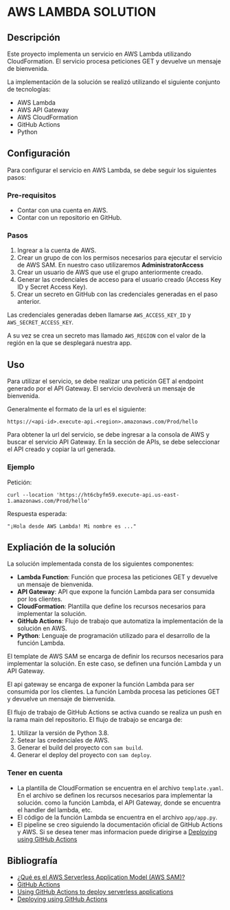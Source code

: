 # AWS LAMBDA SOLUTION

## Descripción
Este proyecto implementa un servicio en AWS Lambda utilizando CloudFormation. El servicio procesa peticiones GET y devuelve un mensaje de bienvenida.

La implementación de la solución se realizó utilizando el siguiente conjunto de tecnologías:
- AWS Lambda
- AWS API Gateway
- AWS CloudFormation
- GitHub Actions
- Python

## Configuración
Para configurar el servicio en AWS Lambda, se debe seguir los siguientes pasos:

### Pre-requisitos
- Contar con una cuenta en AWS.
- Contar con un repositorio en GitHub.
  
### Pasos
1. Ingrear a la cuenta de AWS.
2. Crear un grupo de con los permisos necesarios para ejecutar el servicio de AWS SAM. En nuestro caso utilizaremos **AdministratorAccess**
3. Crear un usuario de AWS que use el grupo anteriormente creado.
4. Generar las credenciales de acceso para el usuario creado (Access Key ID y Secret Access Key).
5. Crear un secreto en GitHub con las credenciales generadas en el paso anterior.

Las credenciales generadas deben llamarse `AWS_ACCESS_KEY_ID` y `AWS_SECRET_ACCESS_KEY`.

A su vez se crea un secreto mas llamado `AWS_REGION` con el valor de la región en la que se desplegará nuestra app.

## Uso
Para utilizar el servicio, se debe realizar una petición GET al endpoint generado por el API Gateway. El servicio devolverá un mensaje de bienvenida.

Generalmente el formato de la url es el siguiente:
```
https://<api-id>.execute-api.<region>.amazonaws.com/Prod/hello
```

Para obtener la url del servicio, se debe ingresar a la consola de AWS y buscar el servicio API Gateway. En la sección de APIs, se debe seleccionar el API creado y copiar la url generada.

### Ejemplo
Petición:
```
curl --location 'https://ht6cbyfm59.execute-api.us-east-1.amazonaws.com/Prod/hello'
```

Respuesta esperada:
```
"¡Hola desde AWS Lambda! Mi nombre es ..."
```

## Expliación de la solución
La solución implementada consta de los siguientes componentes:
- **Lambda Function**: Función que procesa las peticiones GET y devuelve un mensaje de bienvenida.
- **API Gateway**: API que expone la función Lambda para ser consumida por los clientes.
- **CloudFormation**: Plantilla que define los recursos necesarios para implementar la solución.
- **GitHub Actions**: Flujo de trabajo que automatiza la implementación de la solución en AWS.
- **Python**: Lenguaje de programación utilizado para el desarrollo de la función Lambda.

El template de AWS SAM se encarga de definir los recursos necesarios para implementar la solución. En este caso, se definen una función Lambda y un API Gateway.

El api gateway se encarga de exponer la función Lambda para ser consumida por los clientes. La función Lambda procesa las peticiones GET y devuelve un mensaje de bienvenida.

El flujo de trabajo de GitHub Actions se activa cuando se realiza un push en la rama main del repositorio. El flujo de trabajo se encarga de:
1. Utilizar la versión de Python 3.8.
2. Setear las credenciales de AWS.
3. Generar el build del proyecto con `sam build`.
4. Generar el deploy del proyecto con `sam deploy`.

### Tener en cuenta
- La plantilla de CloudFormation se encuentra en el archivo `template.yaml`.
  En el archivo se definen los recursos necesarios para implementar la solución.
  como la función Lambda, el API Gateway, donde se encuentra el handler del lambda, etc.
- El código de la función Lambda se encuentra en el archivo `app/app.py`.
- El pipeline se creo siguiendo la documentación oficial de GitHub Actions y AWS. Si se desea tener mas informacion
puede dirigirse a [Deploying using GitHub Actions](https://docs.aws.amazon.com/serverless-application-model/latest/developerguide/deploying-using-github.html)

## Bibliografía
- [¿Qué es el AWS Serverless Application Model (AWS SAM)?](https://docs.aws.amazon.com/es_es/serverless-application-model/latest/developerguide/what-is-sam.html)
- [GitHub Actions](https://docs.github.com/es/actions/quickstart)
- [Using GitHub Actions to deploy serverless applications](https://aws.amazon.com/es/blogs/compute/using-github-actions-to-deploy-serverless-applications/)
- [Deploying using GitHub Actions](https://docs.aws.amazon.com/serverless-application-model/latest/developerguide/deploying-using-github.html)
